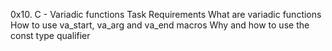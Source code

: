 0x10. C - Variadic functions
Task Requirements
What are variadic functions
How to use va_start, va_arg and va_end macros
Why and how to use the const type qualifier
